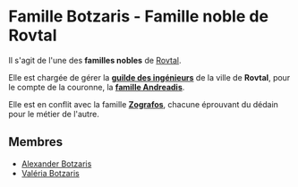 # Famille Botzaris - Famille noble de Rovtal

Il s'agit de l'une des **familles nobles** de [Rovtal](../../../VILLES/Rovtal.md).

Elle est chargée de gérer la [**guilde des ingénieurs**](../../../VILLES/Rovtal.md#la-guilde-des-ingénieurs) de la ville de **Rovtal**, pour le compte de la couronne, la [**famille Andreadis**](./Famille_Andreadis.md).

Elle est en conflit avec la famille [**Zografos**](./Famille_Zografos.md), chacune éprouvant du dédain pour le métier de l'autre.

## Membres
* [Alexander Botzaris](../../SOMBRES_ARTISTES/Alexander_Botzaris.md)
* [Valéria Botzaris](../../SOMBRES_ARTISTES/Valéria_Botzaris.md)